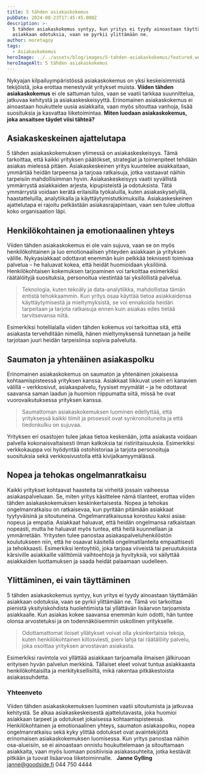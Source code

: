 ```yaml
---
title: 5 tähden asiakaskokemus
pubDate: 2024-08-23T17:45:45.000Z
description: >-
  5 tähden asiakaskokemus syntyy, kun yritys ei tyydy ainoastaan täyttämään
  asiakkaan odotuksia, vaan se pyrkii ylittämään ne.
author: moretagoy
tags:
  - Asiakaskokemus
heroImage: ../../assets/blog/images/5-tahden-asiakaskokemus/featured.webp
heroImageAlt: 5 tähden asiakaskokemus
---
```


Nykyajan kilpailuympäristössä asiakaskokemus on yksi keskeisimmistä tekijöistä, joka erottaa menestyvät yritykset muista. **Viiden tähden asiakaskokemus** ei ole sattuman tulos, vaan se vaatii tarkkaa suunnittelua, jatkuvaa kehitystä ja asiakaskeskeisyyttä. Erinomainen asiakaskokemus ei ainoastaan houkuttele uusia asiakkaita, vaan myös sitouttaa vanhoja, lisää suosituksia ja kasvattaa liiketoimintaa. **Miten luodaan asiakaskokemus, joka ansaitsee täydet viisi tähteä?**

## Asiakaskeskeinen ajattelutapa

5 tähden asiakaskokemuksen ytimessä on asiakaskeskeisyys. Tämä tarkoittaa, että kaikki yrityksen päätökset, strategiat ja toimenpiteet tehdään asiakas mielessä pitäen. Asiakaskeskeinen yritys kuuntelee asiakkaitaan, ymmärtää heidän tarpeensa ja tarjoaa ratkaisuja, jotka vastaavat näihin tarpeisiin mahdollisimman hyvin. Asiakaskeskeisyys vaatii syvällistä ymmärrystä asiakkaiden arjesta, kipupisteistä ja odotuksista. Tätä ymmärrystä voidaan kerätä erilaisilla työkaluilla, kuten asiakaskyselyillä, haastatteluilla, analytiikalla ja käyttäytymistutkimuksilla. Asiakaskeskeinen ajattelutapa ei rajoitu pelkästään asiakasrajapintaan, vaan sen tulee ulottua koko organisaation läpi.

## Henkilökohtainen ja emotionaalinen yhteys

Viiden tähden asiakaskokemus ei ole vain sujuva, vaan se on myös henkilökohtainen ja luo emotionaalisen yhteyden asiakkaan ja yrityksen välille. Nykyasiakkaat odottavat enemmän kuin pelkkää teknisesti toimivaa palvelua – he haluavat kokea, että heidät huomioidaan yksilöinä. Henkilökohtaisen kokemuksen tarjoaminen voi tarkoittaa esimerkiksi räätälöityjä suosituksia, personoitua viestintää tai yksilöllistä palvelua.

> Teknologia, kuten tekoäly ja data-analytiikka, mahdollistaa tämän entistä tehokkaammin. Kun yritys osaa käyttää tietoa asiakkaidensa käyttäytymisestä ja mieltymyksistä, se voi ennakoida heidän tarpeitaan ja tarjota ratkaisuja ennen kuin asiakas edes tietää tarvitsevansa niitä.

Esimerkiksi hotellialalla viiden tähden kokemus voi tarkoittaa sitä, että asiakasta tervehditään nimellä, hänen mieltymyksensä tunnetaan ja heille tarjotaan juuri heidän tarpeisiinsa sopivia palveluita.

## Saumaton ja yhtenäinen asiakaspolku

Erinomainen asiakaskokemus on saumaton ja yhtenäinen jokaisessa kohtaamispisteessä yrityksen kanssa. Asiakkaat liikkuvat usein eri kanavien välillä – verkkosivut, asiakaspalvelu, fyysiset myymälät – ja he odottavat saavansa saman laadun ja huomion riippumatta siitä, missä he ovat vuorovaikutuksessa yrityksen kanssa.

> Saumattoman asiakaskokemuksen luominen edellyttää, että yrityksessä kaikki tiimit ja prosessit ovat synkronoituneita ja että tiedonkulku on sujuvaa.

Yrityksen eri osastojen tulee jakaa tietoa keskenään, jotta asiakasta voidaan palvella kokonaisvaltaisesti ilman katkoksia tai ristiriitaisuuksia. Esimerkiksi verkkokauppa voi hyödyntää ostohistoriaa ja tarjota personoituja suosituksia sekä verkkosivustolla että kivijalkamyymälässä.

## Nopea ja tehokas ongelmanratkaisu

Kaikki yritykset kohtaavat haasteita tai virheitä jossain vaiheessa asiakaspalveluaan. Se, miten yritys käsittelee nämä tilanteet, erottaa viiden tähden asiakaskokemuksen keskinkertaisesta. Nopea ja tehokas ongelmanratkaisu on ratkaisevaa, kun pyritään pitämään asiakkaat tyytyväisinä ja sitoutuneina. Ongelmanratkaisussa korostuu kaksi asiaa: nopeus ja empatia. Asiakkaat haluavat, että heidän ongelmansa ratkaistaan nopeasti, mutta he haluavat myös tuntea, että heitä kuunnellaan ja ymmärretään. Yritysten tulee panostaa asiakaspalveluhenkilöstön koulutukseen niin, että he osaavat käsitellä ongelmatilanteita empaattisesti ja tehokkaasti. Esimerkiksi lentoyhtiö, joka tarjoaa viiveistä tai peruutuksista kärsiville asiakkaille välittömiä vaihtoehtoja ja hyvityksiä, voi säilyttää asiakkaiden luottamuksen ja saada heidät palaamaan uudelleen.

## Ylittäminen, ei vain täyttäminen

5 tähden asiakaskokemus syntyy, kun yritys ei tyydy ainoastaan täyttämään asiakkaan odotuksia, vaan se pyrkii ylittämään ne. Tämä voi tarkoittaa pienistä yksityiskohdista huolehtimista tai yllättävän lisäarvon tarjoamista asiakkaalle. Kun asiakas kokee saavansa enemmän kuin odotti, hän tuntee olonsa arvostetuksi ja on todennäköisemmin uskollinen yritykselle.

> Odottamattomat iloiset yllätykset voivat olla yksinkertaisia tekoja, kuten henkilökohtainen kiitosviesti, pieni lahja tai räätälöity palvelu, joka osoittaa yrityksen arvostavan asiakasta.

Esimerkiksi ravintola voi yllättää asiakkaan tarjoamalla ilmaisen jälkiruoan erityisen hyvän palvelun merkkinä. Tällaiset eleet voivat tuntua asiakkaasta henkilökohtaisilta ja merkityksellisiltä, mikä rakentaa pitkäkestoista asiakassuhdetta.

### Yhteenveto

Viiden tähden asiakaskokemuksen luominen vaatii sitoutumista ja jatkuvaa kehitystä. Se alkaa asiakaskeskeisestä ajattelutavasta, joka huomioi asiakkaan tarpeet ja odotukset jokaisessa kohtaamispisteessä. Henkilökohtainen ja emotionaalinen yhteys, saumaton asiakaspolku, nopea ongelmanratkaisu sekä kyky ylittää odotukset ovat avaintekijöitä erinomaisen asiakaskokemuksen luomisessa. Kun yritys panostaa näihin osa-alueisiin, se ei ainoastaan onnistu houkuttelemaan ja sitouttamaan asiakkaita, vaan myös luomaan positiivisia asiakassuhteita, jotka kestävät pitkään ja tuovat lisäarvoa liiketoiminnalle.   **Janne Gylling** janne@goodside.fi 044 750 4444